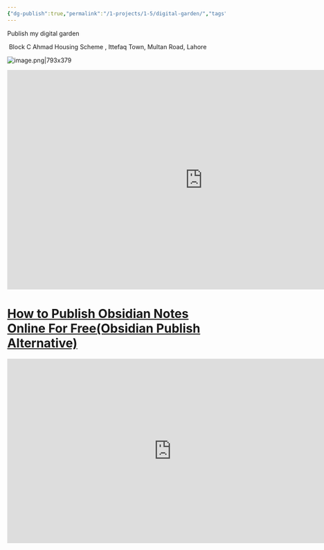 ```yaml
---
{"dg-publish":true,"permalink":"/1-projects/1-5/digital-garden/","tags":["gardenEntry"],"created":"2025-03-14T10:47:52.721+05:00","updated":"2025-03-15T04:53:04.124+05:00"}
---
```


Publish my digital garden

 Block C Ahmad Housing Scheme , Ittefaq Town, Multan Road, Lahore

![image.png|793x379](/img/user/1.%20Projects/1.5/Z99%20Attachments/image.png)


<iframe width="901" height="507" src="https://www.youtube-nocookie.com/embed/eULVrTjT11w" title="How to Publish Obsidian Notes Online For Free(Obsidian Publish Alternative)" frameborder="0" allow="accelerometer; autoplay; clipboard-write; encrypted-media; gyroscope; picture-in-picture; web-share" referrerpolicy="strict-origin-when-cross-origin" allowfullscreen></iframe>


# [How to Publish Obsidian Notes Online For Free(Obsidian Publish Alternative)](https://youtu.be/eULVrTjT11w)

<iframe width="758" height="426" src="https://www.youtube-nocookie.com/embed/eULVrTjT11w" title="YouTube video player" frameborder="0" allow="accelerometer; autoplay; clipboard-write; encrypted-media; gyroscope; picture-in-picture" allowfullscreen></iframe>

